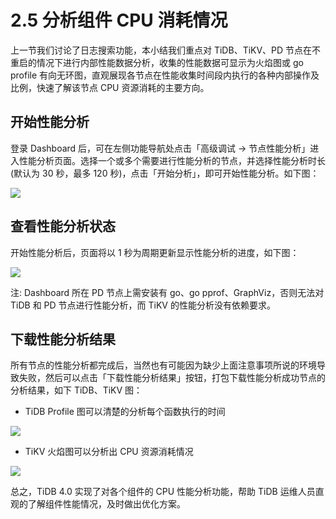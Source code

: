 # 2.5 分析组件 CPU 消耗情况

上一节我们讨论了日志搜索功能，本小结我们重点对 TiDB、TiKV、PD 节点在不重启的情况下进行内部性能数据分析，收集的性能数据可显示为火焰图或 go profile 有向无环图，直观展现各节点在性能收集时间段内执行的各种内部操作及比例，快速了解该节点 CPU 资源消耗的主要方向。

## 开始性能分析

登录 Dashboard 后，可在左侧功能导航处点击「高级调试 → 节点性能分析」进入性能分析页面。选择一个或多个需要进行性能分析的节点，并选择性能分析时长(默认为 30 秒，最多 120 秒)，点击「开始分析」，即可开始性能分析。如下图：

![](/res/session3/chapter2/profiling/1.jpg)

## 查看性能分析状态

开始性能分析后，页面将以 1 秒为周期更新显示性能分析的进度，如下图：

![](/res/session3/chapter2/profiling/2.jpg)

注: Dashboard 所在 PD 节点上需安装有 go、go pprof、GraphViz，否则无法对 TiDB 和 PD 节点进行性能分析，而 TiKV 的性能分析没有依赖要求。

## 下载性能分析结果

所有节点的性能分析都完成后，当然也有可能因为缺少上面注意事项所说的环境导致失败，然后可以点击「下载性能分析结果」按钮，打包下载性能分析成功节点的分析结果，如下 TiDB、TiKV 图：

- TiDB Profile 图可以清楚的分析每个函数执行的时间

![](/res/session3/chapter2/profiling/tidb.jpg)

- TiKV 火焰图可以分析出 CPU 资源消耗情况

![](/res/session3/chapter2/profiling/tikv.jpg)

总之，TiDB 4.0 实现了对各个组件的 CPU 性能分析功能，帮助 TiDB 运维人员直观的了解组件性能情况，及时做出优化方案。
